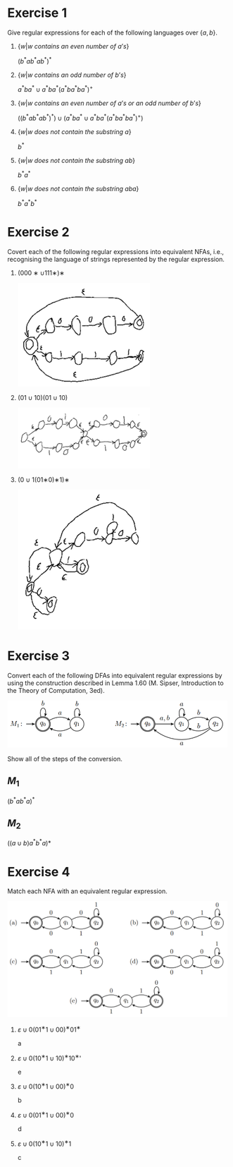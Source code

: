 # Exercise 1
Give regular expressions for each of the following languages over $\{a, b\}$.

1. $\{w | w\ contains\ an\ even\ number\ of\ a’s\}$

    $(b^*ab^*ab^*)^*$

2. $\{w | w\ contains\ an\ odd\ number\ of\ b’s\}$

    $a^*ba^* \cup a^*ba^*(a^*ba^*ba^*)^+$

3. $\{w | w\ contains\ an\ even\ number\ of\ a’s\ or\ an\ odd\ number\ of\ b’s\}$

    $((b^*ab^*ab^*)^*) \cup (a^*ba^* \cup a^*ba^*(a^*ba^*ba^*)^+)$

4. $\{w | w\ does\ not\ contain\ the\ substring\ a\}$

    $b^*$

5. $\{w | w\ does\ not\ contain\ the\ substring\ ab\}$

    $b^*a^*$

6. $\{w | w\ does\ not\ contain\ the\ substring\ aba\}$

    $b^*a^*b^*$


# Exercise 2
Covert each of the following regular expressions into equivalent NFAs, i.e., recognising the language of strings represented by the regular expression.

1. $(000∗ ∪ 111∗)∗$

    <img src="./pics/exercise2-1.png" width="300">

2. $(01 ∪ 10)(01 ∪ 10)$

    <img src="./pics/exercise2-2.png" width="300">

3. (0 ∪ 1(01∗0)∗1)∗

    <img src="./pics/exercise2-3.png" width="300">

# Exercise 3
Convert each of the following DFAs into equivalent regular expressions by using the construction described in Lemma 1.60 (M. Sipser, Introduction to the Theory of Computation, 3ed).

<img src="./pics/exercise3.png" width="500">

Show all of the steps of the conversion.

## $M_1$
$(b^*ab^*a)^*$

## $M_2$
$((a\cup b)a^*b^*a)*$

# Exercise 4
Match each NFA with an equivalent regular expression.

<img src="./pics/exercise4.png" width="500">

1. $ε ∪ 0(01^∗1 ∪ 00)^∗01^∗$

    a
2. $ε ∪ 0(10^∗1 ∪ 10)^∗10^∗$'

    e
3. $ε ∪ 0(10^∗1 ∪ 00)^∗0$

    b
4. $ε ∪ 0(01^∗1 ∪ 00)^∗0$

    d
5. $ε ∪ 0(10^∗1 ∪ 10)^∗1$

    c

